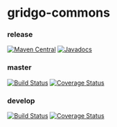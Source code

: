 # gridgo-commons

### release

[![Maven Central](https://img.shields.io/maven-central/v/io.gridgo/gridgo-base.svg?maxAge=86400)](http://mvnrepository.com/artifact/io.gridgo/gridgo-base)
[![Javadocs](http://javadoc.io/badge/io.gridgo/gridgo-base.svg)](http://javadoc.io/doc/io.gridgo/gridgo-base)

### master

[![Build Status](https://travis-ci.com/gridgo/gridgo-commons.svg?branch=master)](https://travis-ci.com/gridgo/gridgo-commons)
[![Coverage Status](https://coveralls.io/repos/github/gridgo/gridgo-commons/badge.svg?branch=master&maxAge=86400)](https://coveralls.io/github/gridgo/gridgo-commons?branch=master)

### develop

[![Build Status](https://travis-ci.com/gridgo/gridgo-commons.svg?branch=develop)](https://travis-ci.com/gridgo/gridgo-commons)
[![Coverage Status](https://coveralls.io/repos/github/gridgo/gridgo-commons/badge.svg?branch=develop)](https://coveralls.io/github/gridgo/gridgo-commons?branch=develop)

